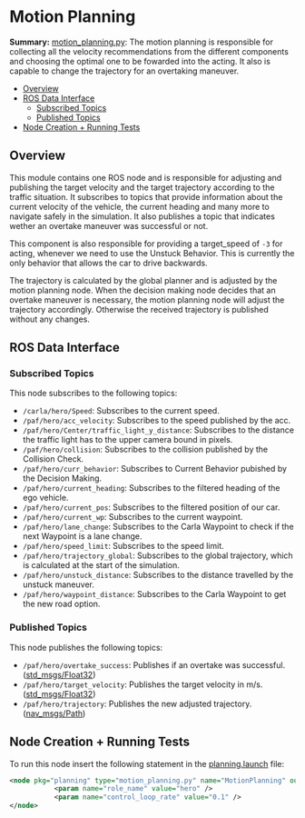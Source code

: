 # Motion Planning

**Summary:** [motion_planning.py](.../code/planning/local_planner/src/motion_planning.py):
The motion planning is responsible for collecting all the velocity recommendations from the different components and choosing the optimal one to be fowarded into the acting. It also is capable to change the trajectory for an overtaking maneuver.

- [Overview](#overview)
- [ROS Data Interface](#ros-data-interface)
  - [Subscribed Topics](#subscribed-topics)
  - [Published Topics](#published-topics)
- [Node Creation + Running Tests](#node-creation--running-tests)

## Overview

This module contains one ROS node and is responsible for adjusting and publishing the target velocity and the target trajectory according to the traffic situation.
It subscribes to topics that provide information about the current velocity of the vehicle, the current heading and many more to navigate safely in the simulation.
It also publishes a topic that indicates wether an overtake maneuver was successful or not.

This component is also responsible for providing a target_speed of `-3` for acting, whenever we need to use the Unstuck Behavior. This is currently the only behavior that allows the car to drive backwards.

The trajectory is calculated by the global planner and is adjusted by the motion planning node.
When the decision making node decides that an overtake maneuver is necessary, the motion planning node will adjust the trajectory accordingly.
Otherwise the received trajectory is published without any changes.

## ROS Data Interface

### Subscribed Topics

This node subscribes to the following topics:

- `/carla/hero/Speed`: Subscribes to the current speed.
- `/paf/hero/acc_velocity`: Subscribes to the speed published by the acc.
- `/paf/hero/Center/traffic_light_y_distance`: Subscribes to the distance the traffic light has to the upper camera bound in pixels.
- `/paf/hero/collision`: Subscribes to the collision published by the Collision Check.
- `/paf/hero/curr_behavior`: Subscribes to Current Behavior pubished by the Decision Making.
- `/paf/hero/current_heading`: Subscribes to the filtered heading of the ego vehicle.
- `/paf/hero/current_pos`: Subscribes to the filtered position of our car.
- `/paf/hero/current_wp`: Subscribes to the current waypoint.
- `/paf/hero/lane_change`: Subscribes to the Carla Waypoint to check if the next Waypoint is a lane change.
- `/paf/hero/speed_limit`: Subscribes to the speed limit.
- `/paf/hero/trajectory_global`: Subscribes to the global trajectory, which is calculated at the start of the simulation.
- `/paf/hero/unstuck_distance`: Subscribes to the distance travelled by the unstuck maneuver.
- `/paf/hero/waypoint_distance`: Subscribes to the Carla Waypoint to get the new road option.

### Published Topics

This node publishes the following topics:

- `/paf/hero/overtake_success`: Publishes if an overtake was successful. ([std_msgs/Float32](http://docs.ros.org/en/api/std_msgs/html/msg/Float32.html))
- `/paf/hero/target_velocity`: Publishes the target velocity in m/s. ([std_msgs/Float32](http://docs.ros.org/en/api/std_msgs/html/msg/Float32.html))
- `/paf/hero/trajectory`: Publishes the new adjusted trajectory. ([nav_msgs/Path](https://docs.ros.org/en/lunar/api/nav_msgs/html/msg/Path.html))

## Node Creation + Running Tests

To run this node insert the following statement in the [planning.launch](../../code/planning/launch/planning.launch) file:

```xml
<node pkg="planning" type="motion_planning.py" name="MotionPlanning" output="screen">
           <param name="role_name" value="hero" />
           <param name="control_loop_rate" value="0.1" />
</node>
```
